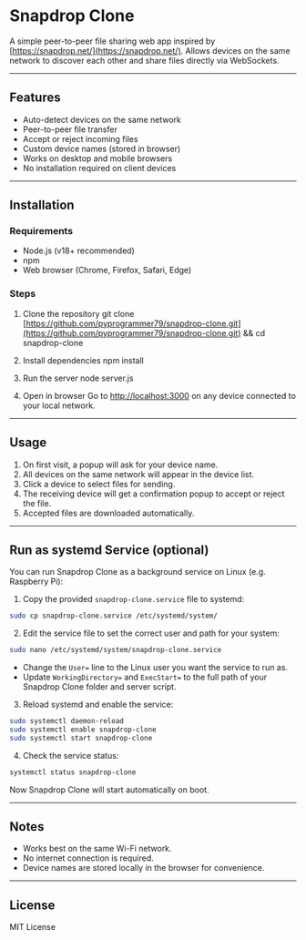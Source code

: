# Snapdrop Clone

A simple peer-to-peer file sharing web app inspired by [https://snapdrop.net/](https://snapdrop.net/).
Allows devices on the same network to discover each other and share files directly via WebSockets.

---

## Features

* Auto-detect devices on the same network
* Peer-to-peer file transfer
* Accept or reject incoming files
* Custom device names (stored in browser)
* Works on desktop and mobile browsers
* No installation required on client devices

---

## Installation

### Requirements

* Node.js (v18+ recommended)
* npm
* Web browser (Chrome, Firefox, Safari, Edge)

### Steps

1. Clone the repository
   git clone [https://github.com/pyprogrammer79/snapdrop-clone.git](https://github.com/pyprogrammer79/snapdrop-clone.git)
   && cd snapdrop-clone

2. Install dependencies
   npm install

3. Run the server
   node server.js

4. Open in browser
   Go to [http://localhost:3000](http://localhost:3000) on any device connected to your local network.

---

## Usage

1. On first visit, a popup will ask for your device name.
2. All devices on the same network will appear in the device list.
3. Click a device to select files for sending.
4. The receiving device will get a confirmation popup to accept or reject the file.
5. Accepted files are downloaded automatically.

---

## Run as systemd Service (optional)

You can run Snapdrop Clone as a background service on Linux (e.g. Raspberry Pi):

1. Copy the provided `snapdrop-clone.service` file to systemd:

```bash
sudo cp snapdrop-clone.service /etc/systemd/system/
```

2. Edit the service file to set the correct user and path for your system:

```bash
sudo nano /etc/systemd/system/snapdrop-clone.service
```

* Change the `User=` line to the Linux user you want the service to run as.
* Update `WorkingDirectory=` and `ExecStart=` to the full path of your Snapdrop Clone folder and server script.

3. Reload systemd and enable the service:

```bash
sudo systemctl daemon-reload
sudo systemctl enable snapdrop-clone
sudo systemctl start snapdrop-clone
```

4. Check the service status:

```bash
systemctl status snapdrop-clone
```

Now Snapdrop Clone will start automatically on boot.

---

## Notes

* Works best on the same Wi-Fi network.
* No internet connection is required.
* Device names are stored locally in the browser for convenience.

---

## License

MIT License
